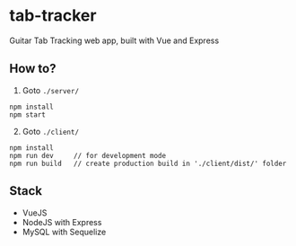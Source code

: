 # tab-tracker

Guitar Tab Tracking web app, built with Vue and Express

## How to?

1. Goto `./server/`
```
npm install
npm start
```

2. Goto `./client/`
```
npm install
npm run dev     // for development mode
npm run build   // create production build in './client/dist/' folder
```

## Stack

- VueJS
- NodeJS with Express
- MySQL with Sequelize
